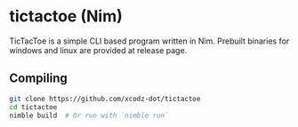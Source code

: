 # tictactoe (Nim)

TicTacToe is a simple CLI based program written in Nim. Prebuilt
binaries for windows and linux are provided at release page.

## Compiling

```bash
git clone https://github.com/xcodz-dot/tictactoe
cd tictactoe
nimble build  # Or run with `nimble run`
```